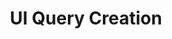 ---
sidebar_position: 4
title: UI Query Creation
slug: /smart-queries-and-shelves/smart-queries/ui-query-creation
---